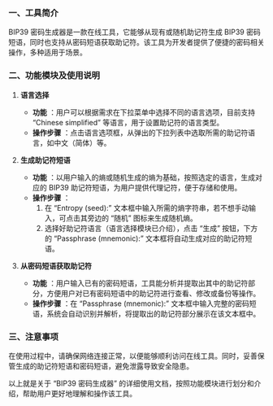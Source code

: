 ### 一、工具简介

BIP39 密码生成器是一款在线工具，它能够从现有或随机助记符生成 BIP39 密码短语，同时也支持从密码短语获取助记符。该工具为开发者提供了便捷的密码相关操作，多种适用于场景。

### 二、功能模块及使用说明

  1. **语言选择**
     * **功能** ：用户可以根据需求在下拉菜单中选择不同的语言选项，目前支持 “Chinese simplified” 等语言，用于设置助记符的语言类型。
     * **操作步骤** ：点击语言选项框，从弹出的下拉列表中选取所需的助记符语言，如中文（简体）等。

  2. **生成助记符短语**
     * **功能** ：以用户输入的熵或随机生成的熵为基础，按照选定的语言，生成对应的 BIP39 助记符短语，为用户提供代理记符，便于存储和使用。
     * **操作步骤** ：
       1. 在 “Entropy (seed):” 文本框中输入所需的熵字符串，若不想手动输入，可点击其旁边的 “随机” 图标来生成随机熵。
       2. 选择好助记符语言（语言选择模块已介绍），点击 “生成” 按钮，下方的 “Passphrase (mnemonic):” 文本框将自动生成对应的助记符短语。

  3. **从密码短语获取助记符**
     * **功能** ：用户输入已有的密码短语，工具能分析并提取出其中的助记符部分，方便用户对已有密码短语中的助记符进行查看、修改或备份等操作。
     * **操作步骤** ：在 “Passphrase (mnemonic):” 文本框中输入完整的密码短语，系统会自动识别并解析，将提取出的助记符部分展示在该文本框中。

### 三、注意事项
在使用过程中，请确保网络连接正常，以便能够顺利访问在线工具。同时，妥善保管生成的助记符短语和密码短语，避免泄露导致安全隐患。

以上就是关于 “BIP39 密码生成器” 的详细使用文档，按照功能模块进行划分和介绍，帮助用户更好地理解和操作该工具。